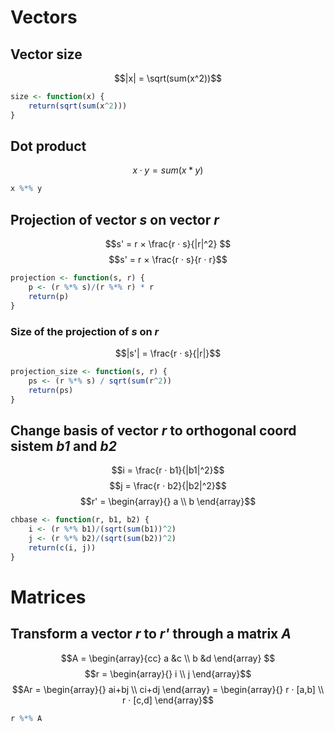 
# Vectors
## Vector size
$$|x| = \sqrt(sum(x^2))$$
```R
size <- function(x) {
	return(sqrt(sum(x^2)))
}
```

## Dot product
$$x · y = sum(x*y)$$
```R
x %*% y
```

## Projection of vector *s* on vector *r*
$$s' = r × \frac{r · s}{|r|^2} $$
$$s' = r × \frac{r · s}{r · r}$$
```R
projection <- function(s, r) {
	p <- (r %*% s)/(r %*% r) * r
	return(p)
}
```

### Size of the projection of *s* on *r*
$$|s'| = \frac{r · s}{|r|}$$
```R
projection_size <- function(s, r) {
	ps <- (r %*% s) / sqrt(sum(r^2))
	return(ps)
}
```

## Change basis of vector *r* to orthogonal coord sistem *b1* and *b2*
$$i = \frac{r · b1}{|b1|^2}$$
$$j = \frac{r · b2}{|b2|^2}$$
$$r' = \begin{array}{} a \\ b \end{array}$$
```R
chbase <- function(r, b1, b2) {
	i <- (r %*% b1)/(sqrt(sum(b1))^2)
	j <- (r %*% b2)/(sqrt(sum(b2))^2)
	return(c(i, j))
}
```

# Matrices

## Transform a vector *r*  to *r'* through a matrix *A*
$$A = \begin{array}{cc} a &c \\ b &d \end{array} $$
$$r = \begin{array}{} i \\ j \end{array}$$
$$Ar = \begin{array}{} ai+bj \\ ci+dj \end{array} = \begin{array}{} r · [a,b] \\ r · [c,d] \end{array}$$
```R
r %*% A
```
